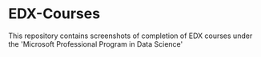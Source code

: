 # EDX-Courses
This repository contains screenshots of completion of EDX courses under the 'Microsoft Professional Program in Data Science'
